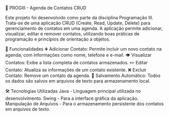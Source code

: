 📒 PROGIII - Agenda de Contatos CRUD

  Este projeto foi desenvolvido como parte da disciplina Programação III. Trata-se de uma aplicação CRUD (Create, Read, Update, Delete) para gerenciamento de contatos em uma agenda. A aplicação permite adicionar, visualizar, editar e remover contatos, utilizando boas práticas de programação e princípios de orientação a objetos.

🚀 Funcionalidades
    ➕ Adicionar Contato: Permite incluir um novo contato na agenda, com informações como nome, telefone e e-mail.
    👁️ Visualizar Contatos: Exibe a lista completa de contatos armazenados.
    ✏️ Editar Contato: Atualiza as informações de um contato existente.
    ❌ Excluir Contato: Remove um contato da agenda.
    💾 Salvamento Automático: Todos os dados são salvos em arquivos de texto para armazenamento local.
    
🛠️ Tecnologias Utilizadas
    Java - Linguagem principal utilizada no desenvolvimento.
    Swing - Para a interface gráfica da aplicação.
    Manipulação de Arquivos - Para o armazenamento persistente dos contatos em arquivos de texto.
